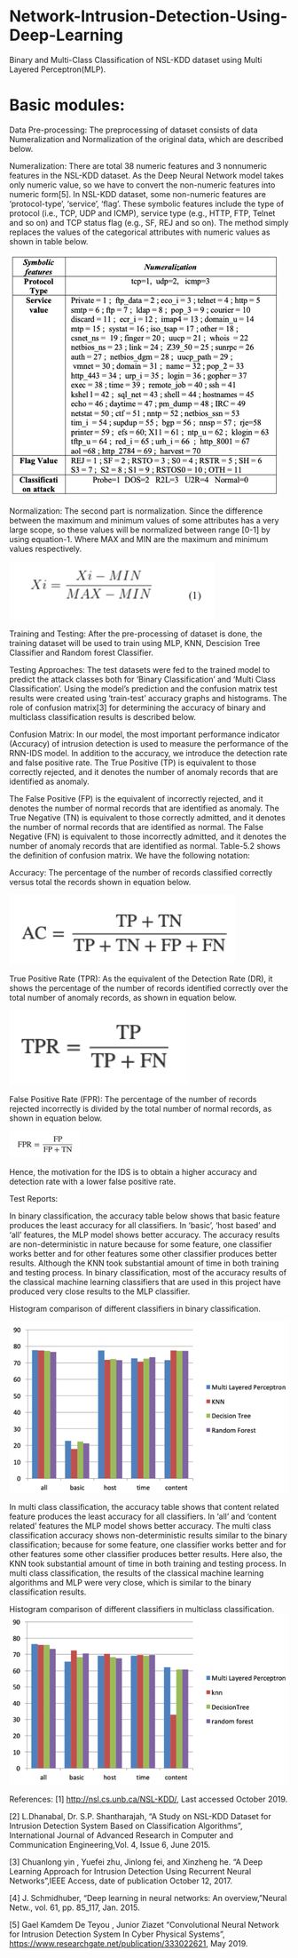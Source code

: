 # Network-Intrusion-Detection-Using-Deep-Learning

Binary and Multi-Class Classification of NSL-KDD dataset using Multi Layered Perceptron(MLP).


#  Basic modules:

Data Pre-processing:
  The preprocessing of dataset consists of data Numeralization and Normalization of the original data, which are described below.

Numeralization:
There are total 38 numeric features and 3 nonnumeric features in the NSL-KDD dataset. As the Deep Neural Network model takes only numeric value, so we have to convert the non-numeric features into numeric form[5]. In NSL-KDD dataset, some non-numeric features are ‘protocol-type’, ‘service’, ‘flag’. These symbolic features include the type of protocol (i.e., TCP, UDP and ICMP), service type (e.g., HTTP, FTP, Telnet and so on) and TCP status flag (e.g., SF, REJ and so on). The method simply replaces the values of the categorical attributes with numeric values as shown in table below.
  
![](images/Screenshot%202021-01-02%20at%2012.35.50%20AM.png)

Normalization:
The second part is normalization. Since the difference between the maximum and minimum values of some attributes has a very large scope, so these values will be normalized between range [0-1] by using equation-1. Where MAX and MIN are the maximum and minimum values respectively.
  
![](images/3.png)

Training and Testing:
After the pre-processing of dataset is done, the training dataset will be used to train using MLP, KNN, Descision Tree Classifier and Random forest Classifier.

Testing Approaches:
The test datasets were fed to the trained model to predict the attack classes both for ‘Binary Classification’ and ‘Multi Class Classification’. Using the model’s prediction and the confusion matrix test results were created using ‘train-test’ accuracy graphs and histograms. The role of confusion matrix[3] for determining the accuracy of binary and multiclass classification results is described below.

Confusion Matrix:
In our model, the most important performance indicator (Accuracy) of intrusion detection is used to measure the performance of the RNN-IDS model. In addition to the accuracy, we introduce the detection rate and false positive rate. The True Positive (TP) is equivalent to those correctly rejected, and it denotes the number of anomaly records that are identified as anomaly. 

The False Positive (FP) is the equivalent of incorrectly rejected, and it denotes the number of normal records that are identified as anomaly. The True Negative (TN) is equivalent to those correctly admitted, and it denotes the number of normal records that are identified as normal. The False Negative (FN) is equivalent to those incorrectly admitted, and it denotes the number of anomaly records that are identified as normal. Table-5.2 shows the definition of confusion matrix. We have the following notation:

Accuracy: 
The percentage of the number of records classified correctly versus total the records shown in equation below.

![](images/5.png)

True Positive Rate (TPR): As the equivalent of the Detection Rate (DR), it shows the percentage of the number of records identified correctly over the total number of anomaly records, as shown in equation below.

![](images/6.png)

False Positive Rate (FPR): The percentage of the number of records rejected incorrectly is divided by the total number of normal records, as shown in equation below.

![](images/7.png)

Hence, the motivation for the IDS is to obtain a higher accuracy and detection rate with a lower false positive rate.

Test Reports:

In binary classification, the accuracy table below shows that basic feature produces the least accuracy for all classifiers. In ‘basic’, ‘host based’ and ‘all’ features, the MLP model shows better accuracy. The accuracy results are non-deterministic in nature because for some feature, one classifier works better and for other features some other classifier produces better results. Although the KNN took substantial amount of time in both training and testing process. In binary classification, most of the accuracy results of the classical machine learning classifiers that are used in this project have produced very close results to the MLP classifier.

Histogram comparison of different classifiers in binary classification.

![](images/8.png)

In multi class classification, the accuracy table shows that content related feature produces the least accuracy for all classifiers. In ‘all’ and ‘content related’ features the MLP model shows better accuracy. The multi class classification accuracy shows non-deterministic results similar to the binary classification; because for some feature, one classifier works better and for other features some other classifier produces better results. Here also, the KNN took substantial amount of time in both training and testing process. In multi class classification, the results of the classical machine learning algorithms and MLP were very close, which is similar to the binary classification results.

Histogram comparison of different classifiers in multiclass classification.
![](images/9.png)

References:
[1] http://nsl.cs.unb.ca/NSL-KDD/, Last accessed October 2019.

[2] L.Dhanabal, Dr. S.P. Shantharajah, “A Study on NSL-KDD Dataset for Intrusion Detection System Based on Classification Algorithms”, International Journal of Advanced Research in Computer and Communication Engineering,Vol. 4, Issue 6, June 2015.

[3] Chuanlong yin , Yuefei zhu, Jinlong fei, and Xinzheng he. “A Deep Learning Approach for Intrusion Detection Using Recurrent Neural Networks”,IEEE Access, date of publication October 12, 2017.

[4] J. Schmidhuber, “Deep learning in neural networks: An overview,”Neural Netw., vol. 61, pp. 85_117, Jan. 2015.

[5] Gael Kamdem De Teyou , Junior Ziazet “Convolutional Neural Network for Intrusion Detection System In Cyber Physical Systems”, https://www.researchgate.net/publication/333022621, May 2019.
